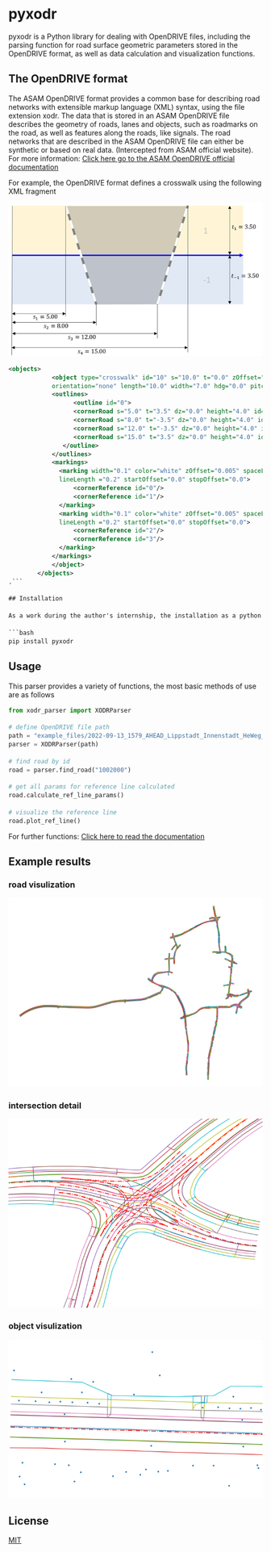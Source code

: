 # pyxodr

pyxodr is a Python library for dealing with OpenDRIVE files, including the parsing function for road surface geometric parameters stored in the OpenDRIVE format, as well as data calculation and visualization functions.

## The OpenDRIVE format

The ASAM OpenDRIVE format provides a common base for describing road networks with extensible markup language (XML) syntax, using the file extension xodr. The data that is stored in an ASAM OpenDRIVE file describes the geometry of roads, lanes and objects, such as roadmarks on the road, as well as features along the roads, like signals. The road networks that are described in the ASAM OpenDRIVE file can either be synthetic or based on real data. (Intercepted from ASAM official website). For more information: [Click here go to the ASAM OpenDRIVE official documentation](https://releases.asam.net/OpenDRIVE/1.6.0/ASAM_OpenDRIVE_BS_V1-6-0.html#_roads)

For example, the OpenDRIVE format defines a crosswalk using the following XML fragment

![ASAM crosswalk](https://github.com/LiLiu1118/pyxodr/blob/develop/ASAM_official_files/crosswalk.png)

```xml
<objects>
            <object type="crosswalk" id="10" s="10.0" t="0.0" zOffset="0.0"
            orientation="none" length="10.0" width="7.0" hdg="0.0" pitch="0.0" roll="0.0">
            <outlines>
                  <outline id="0">
                  <cornerRoad s="5.0" t="3.5" dz="0.0" height="4.0" id="0"/>
                  <cornerRoad s="8.0" t="-3.5" dz="0.0" height="4.0" id="1"/>
                  <cornerRoad s="12.0" t="-3.5" dz="0.0" height="4.0" id="2"/>
                  <cornerRoad s="15.0" t="3.5" dz="0.0" height="4.0" id="3"/>
               </outline>
            </outlines>
            <markings>
              <marking width="0.1" color="white" zOffset="0.005" spaceLength ="0.05"
              lineLength ="0.2" startOffset="0.0" stopOffset="0.0">
                  <cornerReference id="0"/>
                  <cornerReference id="1"/>
              </marking>
              <marking width="0.1" color="white" zOffset="0.005" spaceLength ="0.05"
              lineLength ="0.2" startOffset="0.0" stopOffset="0.0">
                  <cornerReference id="2"/>
                  <cornerReference id="3"/>
              </marking>
            </markings>
            </object>
        </objects>
.```

## Installation

As a work during the author's internship, the installation as a python library is currently not supported. It may become possible after obtaining permission, and the possible installation command in the future is as follows:

```bash
pip install pyxodr
```

## Usage

This parser provides a variety of functions, the most basic methods of use are as follows

```python
from xodr_parser import XODRParser

# define OpenDRIVE file path
path = "example_files/2022-09-13_1579_AHEAD_Lippstadt_Innenstadt_HeWeg_ODR.xodr"
parser = XODRParser(path)

# find road by id
road = parser.find_road("1002000")

# get all params for reference line calculated
road.calculate_ref_line_params()

# visualize the reference line
road.plot_ref_line()
```

For further functions: [Click here to read the documentation](https://github.com/LiLiu1118/pyxodr/blob/master/documentation/XODRParser_Documentation.pdf)

## Example results

### road visulization

![road visulization](https://github.com/LiLiu1118/pyxodr/blob/develop/example_results/road_visulization.png)

### intersection detail

![intersection detail](https://github.com/LiLiu1118/pyxodr/blob/develop/example_results/intersection_detail.png)

### object visulization

![object visulization](https://github.com/LiLiu1118/pyxodr/blob/develop/example_results/object_visulization.png)


## License
[MIT](https://choosealicense.com/licenses/mit/)
